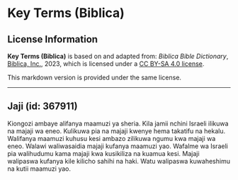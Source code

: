# Key Terms (Biblica)

## License Information

**Key Terms (Biblica)** is based on and adapted from: _Biblica Bible Dictionary_, [Biblica, Inc.](https://www.biblica.com/), 2023, which is licensed under a [CC BY-SA 4.0 license](https://creativecommons.org/licenses/by-sa/4.0/legalcode.en).

This markdown version is provided under the same license.



--------------------------------

## Jaji (id: 367911)

Kiongozi ambaye alifanya maamuzi ya sheria. Kila jamii nchini Israeli ilikuwa na majaji wa eneo. Kulikuwa pia na majaji kwenye hema takatifu na hekalu. Walifanya maamuzi kuhusu kesi ambazo zilikuwa ngumu kwa majaji wa eneo. Walawi waliwasaidia majaji kufanya maamuzi yao. Wafalme wa Israeli pia walihudumu kama majaji kwa kusikiliza na kuamua kesi. Majaji walipaswa kufanya kile kilicho sahihi na haki. Watu walipaswa kuwaheshimu na kutii maamuzi yao.


